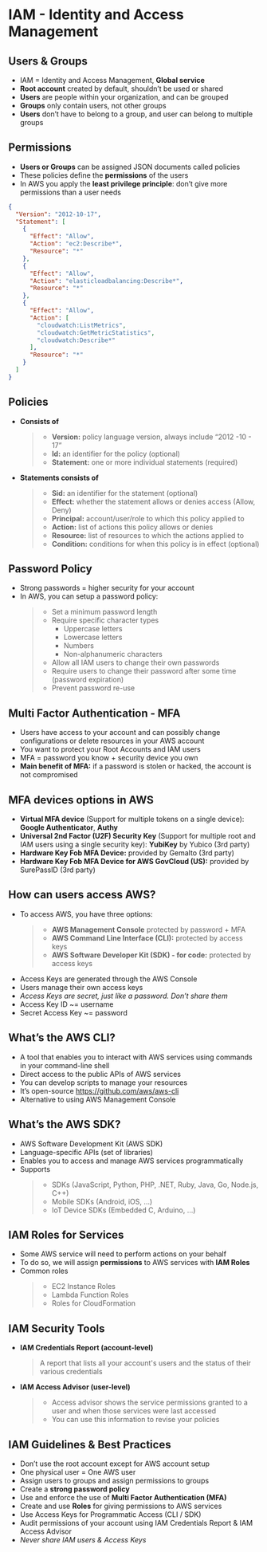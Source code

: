 ﻿# IAM - Identity and Access Management

## Users & Groups
 
- IAM = Identity and Access Management, **Global service**
- **Root account** created by default, shouldn’t be used or shared
- **Users** are people within your organization, and can be grouped
- **Groups** only contain users, not other groups
- **Users** don’t have to belong to a group, and user can belong to multiple groups

## Permissions

- **Users or Groups** can be assigned JSON documents called policies
- These policies define the **permissions** of the users
- In AWS you apply the **least privilege principle**: don’t give more permissions than a user needs

```json
{
  "Version": "2012-10-17",
  "Statement": [
    {
      "Effect": "Allow",
      "Action": "ec2:Describe*",
      "Resource": "*"
    },
    {
      "Effect": "Allow",
      "Action": "elasticloadbalancing:Describe*",
      "Resource": "*"
    },
    {
      "Effect": "Allow",
      "Action": [
        "cloudwatch:ListMetrics",
        "cloudwatch:GetMetricStatistics",
        "cloudwatch:Describe*"
      ],
      "Resource": "*"
    }
  ]
}
```

## Policies

- **Consists of**
	> <ul><li><b>Version:</b> policy language version, always include “2012 -10 - 17”</li><li><b>Id:</b> an identifier for the policy (optional)</li><li><b>Statement:</b> one or more individual statements (required)</li></ul>
- **Statements consists of**
	> <ul><li><b>Sid:</b> an identifier for the statement (optional)</li><li><b>Effect:</b> whether the statement allows or denies access (Allow, Deny)</li><li><b>Principal:</b> account/user/role to which this policy applied to</li><li><b>Action:</b> list of actions this policy allows or denies</li><li><b>Resource:</b> list of resources to which the actions applied to</li><li><b>Condition:</b> conditions for when this policy is in effect (optional)</li></ul>

## Password Policy

- Strong passwords = higher security for your account
- In AWS, you can setup a password policy:
	> <ul><li>Set a minimum password length</li><li>Require specific character types<ul><li>Uppercase letters</li><li>Lowercase letters</li><li>Numbers</li><li>Non-alphanumeric characters</li></ul></li><li>Allow all IAM users to change their own passwords</li><li>Require users to change their password after some time (password expiration)</li><li>Prevent password re-use</li></ul>

## Multi Factor Authentication - MFA

- Users have access to your account and can possibly change configurations or delete resources in your AWS account
- You want to protect your Root Accounts and IAM users
- MFA = password you know + security device you own
- **Main benefit of MFA:** if a password is stolen or hacked, the account is not compromised

## MFA devices options in AWS

- **Virtual MFA device** (Support for multiple tokens on a single device): **Google Authenticator**, **Authy**
- **Universal 2nd Factor (U2F) Security Key** (Support for multiple root and IAM users using a single security key): **YubiKey** by Yubico (3rd party)
- **Hardware Key Fob MFA Device:** provided by Gemalto (3rd party)
- **Hardware Key Fob MFA Device for AWS GovCloud (US):** provided by SurePassID (3rd party)

## How can users access AWS?

- To access AWS, you have three options:
	> <ul><li><b>AWS Management Console</b> protected by password + MFA</li><li><b>AWS Command Line Interface (CLI):</b> protected by access keys</li><li><b>AWS Software Developer Kit (SDK) - for code:</b> protected by access keys</li></ul>
- Access Keys are generated through the AWS Console
- Users manage their own access keys
- *Access Keys are secret, just like a password. Don’t share them*
- Access Key ID ~= username
- Secret Access Key ~= password

## What’s the AWS CLI?

- A tool that enables you to interact with AWS services using commands in your command-line shell
- Direct access to the public APIs of AWS services
- You can develop scripts to manage your resources
- It’s open-source https://github.com/aws/aws-cli
- Alternative to using AWS Management Console

## What’s the AWS SDK?

- AWS Software Development Kit (AWS SDK)
- Language-specific APIs (set of libraries)
- Enables you to access and manage AWS services programmatically
- Supports
	> <ul><li>SDKs (JavaScript, Python, PHP, .NET, Ruby, Java, Go, Node.js, C++)</li><li>Mobile SDKs (Android, iOS, …)</li><li>IoT Device SDKs (Embedded C, Arduino, …)</li></ul> 

## IAM Roles for Services

- Some AWS service will need to perform actions on your behalf
- To do so, we will assign **permissions** to AWS services with **IAM Roles**
- Common roles
	> <ul><li>EC2 Instance Roles</li><li>Lambda Function Roles</li><li>Roles for CloudFormation</li></ul>

## IAM Security Tools

- **IAM Credentials Report (account-level)**
	> A report that lists all your account's users and the status of their various credentials
- **IAM Access Advisor (user-level)**
	> <ul><li>Access advisor shows the service permissions granted to a user and when those services were last accessed</li><li>You can use this information to revise your policies</li></ul>

## IAM Guidelines & Best Practices

- Don’t use the root account except for AWS account setup
- One physical user = One AWS user
- Assign users to groups and assign permissions to groups
- Create a **strong password policy**
- Use and enforce the use of **Multi Factor Authentication (MFA)**
- Create and use **Roles** for giving permissions to AWS services
- Use Access Keys for Programmatic Access (CLI / SDK)
- Audit permissions of your account using IAM Credentials Report & IAM Access Advisor
- *Never share IAM users & Access Keys*

